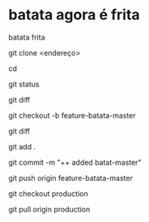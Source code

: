 # batata agora é frita
batata frita


git clone <endereço>

cd <nomedorepositorio>

git status

git diff

git checkout -b feature-batata-master

git diff

git add .

git commit -m "++ added batat-master"


git push origin feature-batata-master


git checkout production

git pull origin production